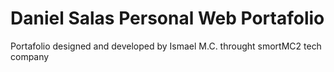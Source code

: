 # Daniel Salas Personal Web Portafolio

Portafolio designed and developed by Ismael M.C. throught smortMC2 tech company
